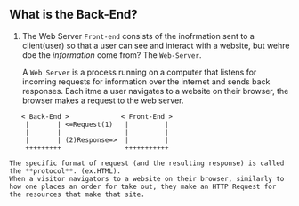 ## What is the Back-End?

1. The Web Server
    `Front-end` consists of the inofrmation sent to a client(user) so that a user can see and interact with a website, but wehre doe the *information* come from? The `Web-Server`.

    A `Web Server` is a process running on a computer that listens for incoming requests for information over the internet and sends back responses. Each itme a user navigates to a website on their browser, the browser makes a request to the web server. 
```
   < Back-End >             < Front-End >
    |       | <=Request(1)   |         |
    |       |                |         |
    |       | (2)Response=>  |         |
    +++++++++                +++++++++++

```

    The specific format of request (and the resulting response) is called the **protocol**. (ex.HTML). 
    When a visitor navigators to a website on their browser, similarly to how one places an order for take out, they make an HTTP Request for the resources that make that site. 